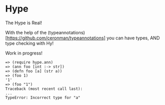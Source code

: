 Hype
====
The Hype is Real!

With the help of the (typeannotations)[https://github.com/ceronman/typeannotations] you can have types, AND type checking with Hy! 

Work in progress!

```hy
=> (require hype.ann)
=> (ann foo [int :-> str])
=> (defn foo [a] (str a))
=> (foo 1)
'1'
=> (foo "1")
Traceback (most recent call last):
...
TypeError: Incorrect type for "a"
```

